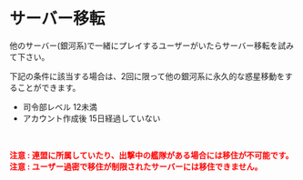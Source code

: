 ﻿# サーバー移転

 他のサーバー(銀河系)で一緒にプレイするユーザーがいたらサーバー移転を試みて下さい。

下記の条件に該当する場合は、2回に限って他の銀河系に永久的な惑星移動をすることができます。

- 司令部レベル 12未満
- アカウント作成後 15日経過していない

<br>

<font color="red">**注意 : 連盟に所属していたり、出撃中の艦隊がある場合には移住が不可能です。**</font>
<br>
<font color="red">**注意 : ユーザー過密で移住が制限されたサーバーには移住できません。**</font>


